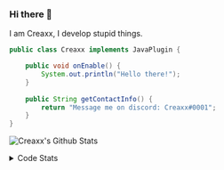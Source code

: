 ### Hi there 👋

I am Creaxx, I develop stupid things. 

```java
public class Creaxx implements JavaPlugin {

    public void onEnable() {
        System.out.println("Hello there!");
    }
    
    public String getContactInfo() {
        return "Message me on discord: Creaxx#0001";
    }
}
```

![Creaxx's Github Stats](https://github-readme-stats.vercel.app/api?username=CreaxxOG&show_icons=true&theme=dark&count_private=true)

<details>
  <summary>Code Stats</summary>

<!--START_SECTION:waka-->
![Code Time](http://img.shields.io/badge/Code%20Time-1%2C422%20hrs%2013%20mins-blue)

![Lines of code](https://img.shields.io/badge/From%20Hello%20World%20I%27ve%20Written-735.0%20thousand%20lines%20of%20code-blue)

**🐱 My GitHub Data** 

> 📦 104.3 kB Used in GitHub's Storage 
 > 
> 🏆 2,283 Contributions in the Year 2023
 > 
> 🚫 Not Opted to Hire
 > 
> 📜 4 Public Repositories 
 > 
> 🔑 3 Private Repositories 
 > 
**I'm a Night 🦉** 

```text
🌞 Morning                425 commits         ██░░░░░░░░░░░░░░░░░░░░░░░   07.16 % 
🌆 Daytime                2521 commits        ███████████░░░░░░░░░░░░░░   42.49 % 
🌃 Evening                2858 commits        ████████████░░░░░░░░░░░░░   48.17 % 
🌙 Night                  129 commits         █░░░░░░░░░░░░░░░░░░░░░░░░   02.17 % 
```
📅 **I'm Most Productive on Saturday** 

```text
Monday                   740 commits         ███░░░░░░░░░░░░░░░░░░░░░░   12.47 % 
Tuesday                  829 commits         ███░░░░░░░░░░░░░░░░░░░░░░   13.97 % 
Wednesday                882 commits         ████░░░░░░░░░░░░░░░░░░░░░   14.87 % 
Thursday                 959 commits         ████░░░░░░░░░░░░░░░░░░░░░   16.16 % 
Friday                   564 commits         ██░░░░░░░░░░░░░░░░░░░░░░░   09.51 % 
Saturday                 1006 commits        ████░░░░░░░░░░░░░░░░░░░░░   16.96 % 
Sunday                   953 commits         ████░░░░░░░░░░░░░░░░░░░░░   16.06 % 
```


📊 **This Week I Spent My Time On** 

```text
💬 Programming Languages: 
Java                     9 hrs 3 mins        ██████████████████░░░░░░░   73.02 % 
Kotlin                   2 hrs 5 mins        ████░░░░░░░░░░░░░░░░░░░░░   16.92 % 
XML                      1 hr 4 mins         ██░░░░░░░░░░░░░░░░░░░░░░░   08.65 % 
YAML                     5 mins              ░░░░░░░░░░░░░░░░░░░░░░░░░   00.69 % 
Markdown                 1 min               ░░░░░░░░░░░░░░░░░░░░░░░░░   00.20 % 

🔥 Editors: 
IntelliJ                 12 hrs 24 mins      █████████████████████████   100.00 % 
```

**I Mostly Code in Java** 

```text
Java                     58 repos            ███████████████████░░░░░░   76.32 % 
Kotlin                   10 repos            ███░░░░░░░░░░░░░░░░░░░░░░   13.16 % 
CSS                      2 repos             █░░░░░░░░░░░░░░░░░░░░░░░░   02.63 % 
JavaScript               2 repos             █░░░░░░░░░░░░░░░░░░░░░░░░   02.63 % 
EJS                      1 repo              ░░░░░░░░░░░░░░░░░░░░░░░░░   01.32 % 
```




 Last Updated on 04/08/2023 01:26:16 UTC
<!--END_SECTION:waka-->
</details>
